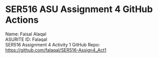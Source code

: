 # SER516 ASU Assignment 4 GitHub Actions


Name: Faisal Alaqal  
ASURITE ID: Falaqal  
SER516 Assignment 4 Activity 1
GitHub Repo: https://github.com/falaqal/SER516-Assign4_Act1
